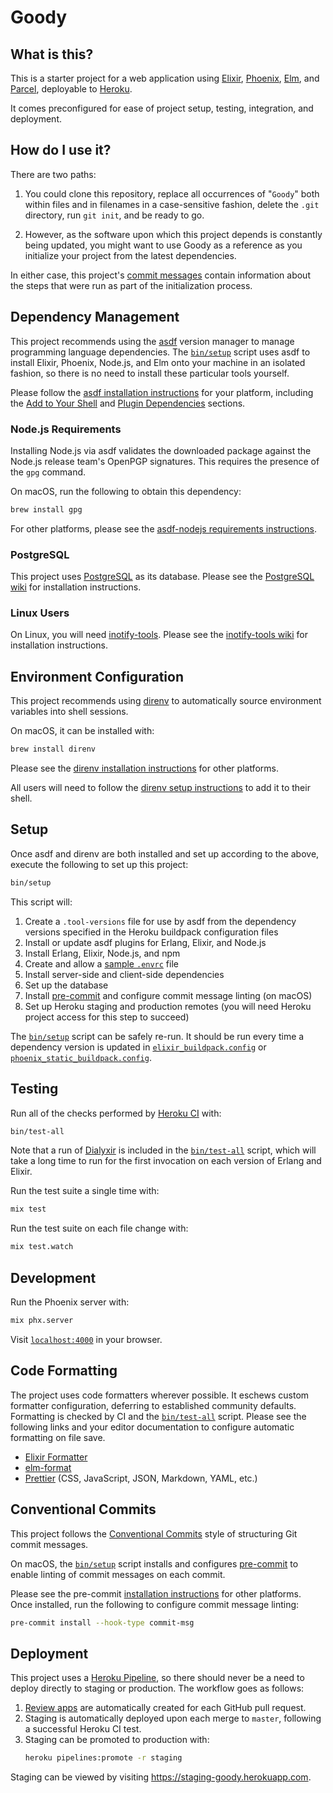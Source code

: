 # Goody

## What is this?

This is a starter project for a web application using [Elixir], [Phoenix], [Elm], and [Parcel], deployable to [Heroku].

It comes preconfigured for ease of project setup, testing, integration, and deployment.

[elixir]: https://elixir-lang.org
[phoenix]: https://phoenixframework.org
[elm]: https://elm-lang.org
[parcel]: https://parceljs.org
[heroku]: https://www.heroku.com

## How do I use it?

There are two paths:

1. You could clone this repository, replace all occurrences of "`Goody`" both within files and in filenames in a case-sensitive fashion, delete the `.git` directory, run `git init`, and be ready to go.

2. However, as the software upon which this project depends is constantly being updated, you might want to use Goody as a reference as you initialize your project from the latest dependencies.

In either case, this project's [commit messages] contain information about the steps that were run as part of the initialization process.

[commit messages]: https://github.com/jeffcole/goody/commits/master

## Dependency Management

This project recommends using the [asdf] version manager to manage programming language dependencies. The [`bin/setup`] script uses asdf to install Elixir, Phoenix, Node.js, and Elm onto your machine in an isolated fashion, so there is no need to install these particular tools yourself.

Please follow the [asdf installation instructions] for your platform, including the [Add to Your Shell] and [Plugin Dependencies] sections.

[asdf]: https://asdf-vm.com
[`bin/setup`]: bin/setup
[asdf installation instructions]: https://asdf-vm.com/#/core-manage-asdf-vm
[add to your shell]: https://asdf-vm.com/#/core-manage-asdf-vm?id=add-to-your-shell
[plugin dependencies]: https://asdf-vm.com/#/core-manage-asdf-vm?id=plugin-dependencies

### Node.js Requirements

Installing Node.js via asdf validates the downloaded package against the Node.js release team's OpenPGP signatures. This requires the presence of the `gpg` command.

On macOS, run the following to obtain this dependency:

```sh
brew install gpg
```

For other platforms, please see the [asdf-nodejs requirements instructions].

[asdf-nodejs requirements instructions]: https://github.com/asdf-vm/asdf-nodejs#requirements

### PostgreSQL

This project uses [PostgreSQL] as its database. Please see the [PostgreSQL wiki] for installation instructions.

[postgresql]: https://www.postgresql.org
[postgresql wiki]: https://wiki.postgresql.org/wiki/Detailed_installation_guides

### Linux Users

On Linux, you will need [inotify-tools]. Please see the [inotify-tools wiki] for installation instructions.

[inotify-tools]: https://github.com/rvoicilas/inotify-tools
[inotify-tools wiki]: https://github.com/rvoicilas/inotify-tools/wiki

## Environment Configuration

This project recommends using [direnv] to automatically source environment variables into shell sessions.

On macOS, it can be installed with:

```sh
brew install direnv
```

Please see the [direnv installation instructions] for other platforms.

All users will need to follow the [direnv setup instructions] to add it to their shell.

[direnv]: https://github.com/direnv/direnv
[direnv installation instructions]: https://github.com/direnv/direnv#install
[direnv setup instructions]: https://github.com/direnv/direnv#setup

## Setup

Once asdf and direnv are both installed and set up according to the above, execute the following to set up this project:

```sh
bin/setup
```

This script will:

1. Create a `.tool-versions` file for use by asdf from the dependency versions specified in the Heroku buildpack configuration files
1. Install or update asdf plugins for Erlang, Elixir, and Node.js
1. Install Erlang, Elixir, Node.js, and npm
1. Create and allow a [sample `.envrc`] file
1. Install server-side and client-side dependencies
1. Set up the database
1. Install [pre-commit] and configure commit message linting (on macOS)
1. Set up Heroku staging and production remotes (you will need Heroku project access for this step to succeed)

The [`bin/setup`] script can be safely re-run. It should be run every time a dependency version is updated in [`elixir_buildpack.config`] or [`phoenix_static_buildpack.config`].

[sample `.envrc`]: .sample.envrc
[script]: bin/setup
[`elixir_buildpack.config`]: elixir_buildpack.config
[`phoenix_static_buildpack.config`]: phoenix_static_buildpack.config
[pre-commit]: https://pre-commit.com

## Testing

Run all of the checks performed by [Heroku CI] with:

```sh
bin/test-all
```

Note that a run of [Dialyxir] is included in the [`bin/test-all`] script, which will take a long time to run for the first invocation on each version of Erlang and Elixir.

Run the test suite a single time with:

```sh
mix test
```

Run the test suite on each file change with:

```sh
mix test.watch
```

[heroku ci]: https://devcenter.heroku.com/articles/heroku-ci
[dialyxir]: https://github.com/jeremyjh/dialyxir
[`bin/test-all`]: bin/test-all

## Development

Run the Phoenix server with:

```sh
mix phx.server
```

Visit [`localhost:4000`](http://localhost:4000) in your browser.

## Code Formatting

The project uses code formatters wherever possible. It eschews custom formatter configuration, deferring to established community defaults. Formatting is checked by CI and the [`bin/test-all`] script. Please see the following links and your editor documentation to configure automatic formatting on file save.

- [Elixir Formatter]
- [elm-format]
- [Prettier] (CSS, JavaScript, JSON, Markdown, YAML, etc.)

[elixir formatter]: https://hexdocs.pm/mix/master/Mix.Tasks.Format.html
[elm-format]: https://github.com/avh4/elm-format
[prettier]: https://prettier.io/

## Conventional Commits

This project follows the [Conventional Commits] style of structuring Git commit messages.

On macOS, the [`bin/setup`] script installs and configures [pre-commit] to enable linting of commit messages on each commit.

Please see the pre-commit [installation instructions][pre-commit] for other platforms. Once installed, run the following to configure commit message linting:

```sh
pre-commit install --hook-type commit-msg
```

[conventional commits]: https://github.com/conventional-changelog/commitlint/tree/master/%40commitlint/config-conventional

## Deployment

This project uses a [Heroku Pipeline], so there should never be a need to deploy directly to staging or production. The workflow goes as follows:

1. [Review apps] are automatically created for each GitHub pull request.
1. Staging is automatically deployed upon each merge to `master`, following a successful Heroku CI test.
1. Staging can be promoted to production with:
   ```sh
   heroku pipelines:promote -r staging
   ```

Staging can be viewed by visiting https://staging-goody.herokuapp.com.

[heroku pipeline]: https://devcenter.heroku.com/articles/pipelines
[review apps]: https://devcenter.heroku.com/articles/github-integration-review-apps
